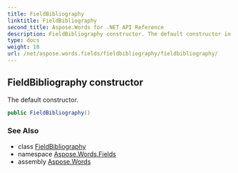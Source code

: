 ```yaml
---
title: FieldBibliography
linktitle: FieldBibliography
second_title: Aspose.Words for .NET API Reference
description: FieldBibliography constructor. The default constructor in C#.
type: docs
weight: 10
url: /net/aspose.words.fields/fieldbibliography/fieldbibliography/
---
```

## FieldBibliography constructor

The default constructor.

```csharp
public FieldBibliography()
```

### See Also

* class [FieldBibliography](../)
* namespace [Aspose.Words.Fields](../../fieldbibliography/)
* assembly [Aspose.Words](../../../)
